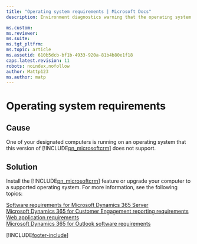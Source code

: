 ```yaml
---
title: "Operating system requirements | Microsoft Docs"
description: Environment diagnostics warning that the operating system isn't supported for this version.

ms.custom: 
ms.reviewer: 
ms.suite: 
ms.tgt_pltfrm: 
ms.topic: article
ms.assetid: 610b5dcb-bf1b-4933-920a-81b4b80e1f18
caps.latest.revision: 11
robots: noindex,nofollow
author: Mattp123
ms.author: matp
---
```

# Operating system requirements

## Cause
  
 One of your designated computers is running on an operating system that this version of [!INCLUDE[pn_microsoftcrm](../includes/pn-microsoftcrm.md)] does not support.  
  
## Solution
  
 Install the [!INCLUDE[pn_microsoftcrm](../includes/pn-microsoftcrm.md)] feature or upgrade your computer to a supported operating system. For more information, see the following topics:  
 
 [Software requirements for Microsoft Dynamics 365 Server](../deploy/software-requirements-for-microsoft-dynamics-365-server.md) </br>
 [Microsoft Dynamics 365 for Customer Engagement reporting requirements](../deploy/microsoft-dynamics-365-reporting-requirements.md) </br>
  [Web application requirements](../admin/web-application-requirements.md) </br>
  [Microsoft Dynamics 365 for Outlook software requirements](../../../outlook-addin/admin-guide/software-requirements.md)
 



[!INCLUDE[footer-include](../../../includes/footer-banner.md)]